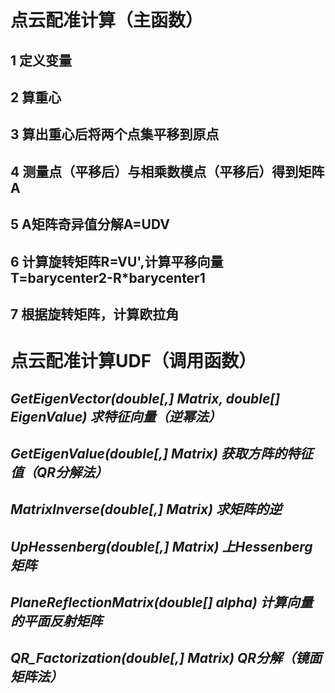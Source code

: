 
# 点云配准计算（主函数）
## 1 定义变量
## 2 算重心
## 3 算出重心后将两个点集平移到原点
## 4 测量点（平移后）与相乘数模点（平移后）得到矩阵A
## 5 A矩阵奇异值分解A=UDV
## 6 计算旋转矩阵R=VU',计算平移向量T=barycenter2-R*barycenter1
## 7 根据旋转矩阵，计算欧拉角

# 点云配准计算UDF（调用函数）
## *GetEigenVector(double[,] Matrix, double[] EigenValue) 求特征向量（逆幂法）*
## *GetEigenValue(double[,] Matrix) 获取方阵的特征值（QR分解法）*
## *MatrixInverse(double[,] Matrix) 求矩阵的逆*
## *UpHessenberg(double[,] Matrix) 上Hessenberg矩阵*
## *PlaneReflectionMatrix(double[] alpha) 计算向量的平面反射矩阵*
## *QR_Factorization(double[,] Matrix) QR分解（镜面矩阵法）*